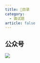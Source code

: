 ```yaml
---
title: 📗目录
category:
  - 面试题
article: false
---
```


## 公众号

 ![](https://s1.vika.cn/space/2022/12/01/f1f467dd3b8e4984a50dce782aa346ff)
